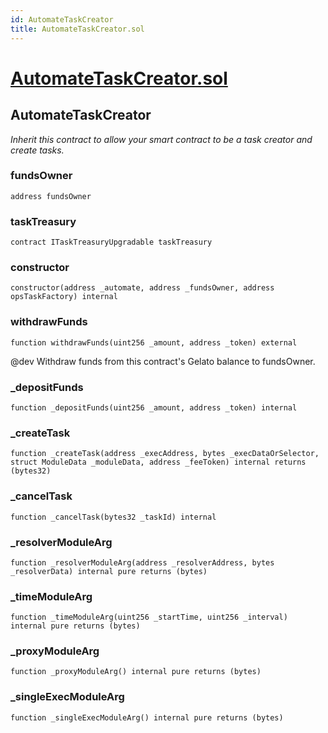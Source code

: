 ```yaml
---
id: AutomateTaskCreator
title: AutomateTaskCreator.sol
---
```

# [AutomateTaskCreator.sol](https://github.com/chromatic-protocol/contracts/tree/main/contracts/core/base/gelato/AutomateTaskCreator.sol)

## AutomateTaskCreator

_Inherit this contract to allow your smart contract
to be a task creator and create tasks._

### fundsOwner

```solidity
address fundsOwner
```

### taskTreasury

```solidity
contract ITaskTreasuryUpgradable taskTreasury
```

### constructor

```solidity
constructor(address _automate, address _fundsOwner, address opsTaskFactory) internal
```

### withdrawFunds

```solidity
function withdrawFunds(uint256 _amount, address _token) external
```

@dev
Withdraw funds from this contract's Gelato balance to fundsOwner.

### _depositFunds

```solidity
function _depositFunds(uint256 _amount, address _token) internal
```

### _createTask

```solidity
function _createTask(address _execAddress, bytes _execDataOrSelector, struct ModuleData _moduleData, address _feeToken) internal returns (bytes32)
```

### _cancelTask

```solidity
function _cancelTask(bytes32 _taskId) internal
```

### _resolverModuleArg

```solidity
function _resolverModuleArg(address _resolverAddress, bytes _resolverData) internal pure returns (bytes)
```

### _timeModuleArg

```solidity
function _timeModuleArg(uint256 _startTime, uint256 _interval) internal pure returns (bytes)
```

### _proxyModuleArg

```solidity
function _proxyModuleArg() internal pure returns (bytes)
```

### _singleExecModuleArg

```solidity
function _singleExecModuleArg() internal pure returns (bytes)
```

